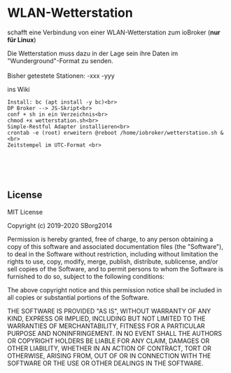 # WLAN-Wetterstation
 schafft eine Verbindung von einer WLAN-Wetterstation zum ioBroker (__nur für Linux__)<br>
 
 Die Wetterstation muss dazu in der Lage sein ihre Daten im "Wunderground"-Format zu senden.<br><br>
 Bisher getestete Stationen:
-xxx
-yyy
 
ins Wiki
 ```
 Install: bc (apt install -y bc)<br>
 DP Broker --> JS-Skript<br>
 conf + sh in ein Verzeichnis<br>
 chmod +x wetterstation.sh<br>
 Simple-Restful Adapter installieren<br>
 crontab -e (root) erweitern @reboot /home/iobroker/wetterstation.sh &<br>
 Zeitstempel im UTC-Format <br>
```
 
<br><br><br>
## License ## 
 MIT License

Copyright (c) 2019-2020 SBorg2014

Permission is hereby granted, free of charge, to any person obtaining a copy
of this software and associated documentation files (the "Software"), to deal
in the Software without restriction, including without limitation the rights
to use, copy, modify, merge, publish, distribute, sublicense, and/or sell
copies of the Software, and to permit persons to whom the Software is
furnished to do so, subject to the following conditions:

The above copyright notice and this permission notice shall be included in all
copies or substantial portions of the Software.

THE SOFTWARE IS PROVIDED "AS IS", WITHOUT WARRANTY OF ANY KIND, EXPRESS OR
IMPLIED, INCLUDING BUT NOT LIMITED TO THE WARRANTIES OF MERCHANTABILITY,
FITNESS FOR A PARTICULAR PURPOSE AND NONINFRINGEMENT. IN NO EVENT SHALL THE
AUTHORS OR COPYRIGHT HOLDERS BE LIABLE FOR ANY CLAIM, DAMAGES OR OTHER
LIABILITY, WHETHER IN AN ACTION OF CONTRACT, TORT OR OTHERWISE, ARISING FROM,
OUT OF OR IN CONNECTION WITH THE SOFTWARE OR THE USE OR OTHER DEALINGS IN THE
SOFTWARE.

